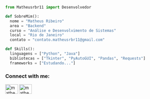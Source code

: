 ```python
from Matheusrbr11 import Desenvolvedor

def SobreMim():
  nome = "Matheus Ribeiro"
  area = "Backend"
  curso = "Análise e Desenvolvimento de Sistemas"
  local = "Rio de Janeiro"
  contato = "contato.matheusrbr11@gmail.com"

def Skills():
  linguagens = ["Python", "Java"]
  bibliotecas = ["Tkinter", "PyAutoGUI", "Pandas", "Requests"]
  frameworks = ["Estudando..."]
```

<h3 align="left">Connect with me:</h3>
<p align="left">
<a href="https://linkedin.com/in/matheus-ribeiro7" target="blank"><img align="center" src="https://raw.githubusercontent.com/rahuldkjain/github-profile-readme-generator/master/src/images/icons/Social/linked-in-alt.svg" alt="matheus-ribeiro7" height="30" width="40" /></a>
<a href="https://instagram.com/matheusrbr11" target="blank"><img align="center" src="https://raw.githubusercontent.com/rahuldkjain/github-profile-readme-generator/master/src/images/icons/Social/instagram.svg" alt="matheusrbr11" height="30" width="40" /></a>
</p>
